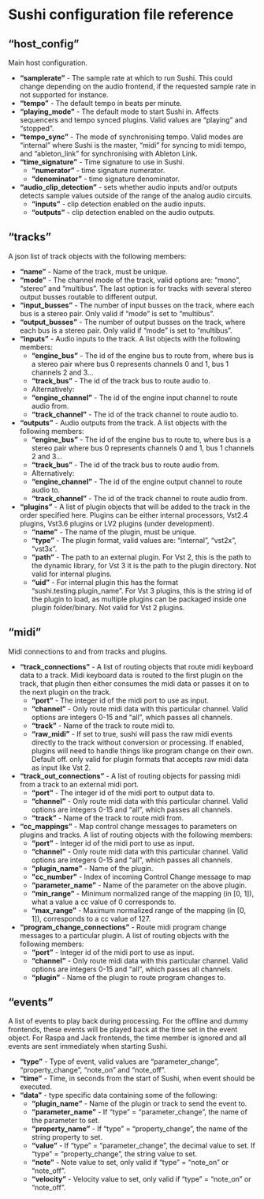# Sushi configuration file reference

## “host_config”
Main host configuration.

* **“samplerate”** - The sample rate at which to run Sushi. This could change depending on the audio frontend, if the requested sample rate in not supported for instance.
* **“tempo”** - The default tempo in beats per minute.
* **“playing_mode”** - The default mode to start Sushi in. Affects sequencers and tempo synced plugins. Valid values are “playing” and “stopped”.
* **“tempo_sync”** - The mode of synchronising tempo. Valid modes are “internal” where Sushi is the master, “midi” for syncing to midi tempo, and “ableton_link” for synchronising with Ableton Link.
* **“time_signature”** - Time signature to use in Sushi.
    * **“numerator”** - time signature numerator.
    * **“denominator”** - time signature denominator.
* **“audio\_clip_detection”** - sets whether audio inputs and/or outputs detects sample values outside of the range of the analog audio circuits.
    * **“inputs”** - clip detection enabled on the audio inputs.
    * **“outputs”** - clip detection enabled on the audio outputs.

## “tracks”
A json list of track objects with the following members:

* **“name”** - Name of the track, must be unique.
* **“mode”** - The channel mode of the track, valid options are: “mono”, “stereo” and “multibus”. The last option is for tracks with several stereo output busses routable to different output.
* **“input_busses”** - The number of input busses on the track, where each bus is a stereo pair. Only valid if “mode” is set to “multibus”.
* **“output_busses”** - The number of output busses on the track, where each bus is a stereo pair. Only valid if “mode” is set to “multibus”.
* **“inputs”** - Audio inputs to the track. A list objects with the following members:
    * **“engine_bus”** - The id of the engine bus to route from, where bus is a stereo pair where bus 0 represents channels 0 and 1, bus 1 channels 2 and 3…
    * **“track_bus”** - The id of the track bus to route audio to.
    *   Alternatively:
    * **“engine_channel”** - The id of the engine input channel to route audio from.
    * **“track_channel”** - The id of the track channel to route audio to.
* **“outputs”** - Audio outputs from the track. A list objects with the following members:
    * **“engine_bus”** - The id of the engine bus to route to, where bus is a stereo pair where bus 0 represents channels 0 and 1, bus 1 channels 2 and 3…
    * **“track_bus”** - The id of the track bus to route audio from.
    *   Alternatively:
    * **“engine_channel”** - The id of the engine output channel to route audio to.
    * **“track_channel”** - The id of the track channel to route audio from.
* **“plugins”** - A list of plugin objects that will be added to the track in the order specified here. Plugins can be either internal processors, Vst2.4 plugins, Vst3.6 plugins or LV2 plugins (under development).
    * **“name”** - The name of the plugin, must be unique.
    * **“type”** - The plugin format, valid values are: “internal”, “vst2x”, “vst3x”.
    * **“path”** - The path to an external plugin. For Vst 2, this is the path to the dynamic library, for Vst 3 it is the path to the plugin directory. Not valid for internal plugins.
    * **“uid”** - For internal plugin this has the format “sushi.testing.plugin_name”. For Vst 3 plugins, this is the string id of the plugin to load, as multiple plugins can be packaged inside one plugin folder/binary. Not valid for Vst 2 plugins.

## “midi”
Midi connections to and from tracks and plugins.

* **“track_connections”** - A list of routing objects that route midi keyboard data to a track. Midi keyboard data is routed to the first plugin on the track, that plugin then either consumes the midi data or passes it on to the next plugin on the track.
    * **“port”** - The integer id of the midi port to use as input.
    * **“channel”** - Only route midi data with this particular channel. Valid options are integers 0-15 and “all”, which passes all channels.
    * **“track”** - Name of the track to route midi to.
    * **“raw_midi”** - If set to true, sushi will pass the raw midi events directly to the track without conversion or processing. If enabled, plugins will need to handle things like program change on their own. Default off. only valid for plugin formats that accepts raw midi data as input like Vst 2.
* **“track\_out\_connections”** - A list of routing objects for passing midi from a track to an external midi port.
    * **“port”** - The integer id of the midi port to output data to.
    * **“channel”** - Only route midi data with this particular channel. Valid options are integers 0-15 and “all”, which passes all channels.
    * **“track”** - Name of the track to route midi from.
* **“cc_mappings”** - Map control change messages to parameters on plugins and tracks. A list of routing objects with the following members:
    * **“port”** - Integer id of the midi port to use as input.
    * **“channel”** - Only route midi data with this particular channel. Valid options are integers 0-15 and “all”, which passes all channels.
    * **“plugin_name”** - Name of the plugin.
    * **"cc_number"** - Index of incoming Control Change message to map
    * **“parameter_name”** - Name of the parameter on the above plugin.
    * **“min_range”** - Minimum normalized range of the mapping (in [0, 1]), what a value a cc value of 0 corresponds to.
    * **“max_range”** - Maximum normalized range of the mapping (in [0, 1]), corresponds to a cc value of 127.
* **“program\_change_connections”** - Route midi program change messages to a particular plugin. A list of routing objects with the following members:
    * **“port”** - Integer id of the midi port to use as input.
    * **“channel”** - Only route midi data with this particular channel. Valid options are integers 0-15 and “all”, which passes all channels.
    * **“plugin”** - Name of the plugin to route program changes to.

## “events”
A list of events to play back during processing. For the offline and dummy frontends, these events will be played back at the time set in the event object. For Raspa and Jack frontends, the time member is ignored and all events are sent immediately when starting Sushi.

* **“type”** - Type of event, valid values are “parameter_change”, “property_change”, “note_on” and “note_off”.
* **“time”** - Time, in seconds from the start of Sushi, when event should be executed.
* **“data”** - type specific data containing some of the following:
    * **“plugin_name”** - Name of the plugin or track to send the event to.
    * **“parameter_name”** - If “type” = “parameter_change”, the name of the parameter to set.
    * **“property_name”** - If “type” = “property_change”, the name of the string property to set.
    * **“value”** - If “type” = “parameter_change”, the decimal value to set. If “type” = “property_change”, the string value to set.
    * **“note”** - Note value to set, only valid if “type” = “note_on” or “note_off”.
    * **“velocity”** - Velocity value to set, only valid if “type” = “note_on” or “note_off”.
